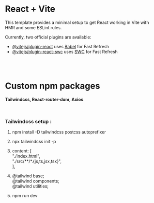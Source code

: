# React + Vite

This template provides a minimal setup to get React working in Vite with HMR and some ESLint rules.

Currently, two official plugins are available:

- [@vitejs/plugin-react](https://github.com/vitejs/vite-plugin-react/blob/main/packages/plugin-react/README.md) uses [Babel](https://babeljs.io/) for Fast Refresh
- [@vitejs/plugin-react-swc](https://github.com/vitejs/vite-plugin-react-swc) uses [SWC](https://swc.rs/) for Fast Refresh

<br>
<br>

# Custom npm packages

**Tailwindcss, React-router-dom, Axios**


<br>

###  **Tailwindcss setup :**
1. npm install -D tailwindcss postcss autoprefixer

2. npx tailwindcss init -p

3. content: [ <br>
    "./index.html",<br>
    "./src/**/*.{js,ts,jsx,tsx}",<br>
   ],
   
4. @tailwind base;<br>
   @tailwind components;<br>
   @tailwind utilities;

5. npm run dev



